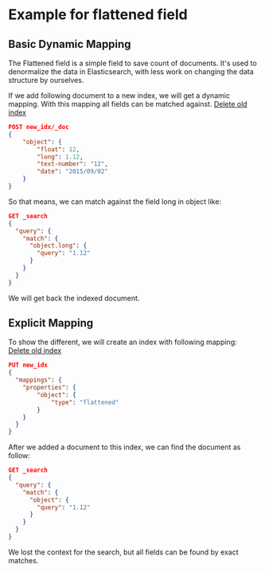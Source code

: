 # Example for flattened field

## Basic Dynamic Mapping

The Flattened field is a simple field to save count of documents.
It's used to denormalize the data in Elasticsearch, with less work on changing the data structure by ourselves.

If we add following document to a new index, we will get a dynamic mapping.
With this mapping all fields can be matched against.
[Delete old index](./Deelte-Index.md)

```json
POST new_idx/_doc
{
    "object": {
        "float": 12,
        "long": 1.12,
        "text-number": "12",
        "date": "2015/09/02"
    }
}
```

So that means, we can match against the field long in object like:

```json
GET _search
{
  "query": {
    "match": {
      "object.long": {
        "query": "1.12"
      }
    }
  }
}
```

We will get back the indexed document.

## Explicit Mapping

To show the different, we will create an index with following mapping:
[Delete old index](./Deelte-Index.md)

```json
PUT new_idx
{
  "mappings": {
    "properties": {
        "object": {
            "type": "flattened"
        }
    }
  }
}
```

After we added a document to this index, we can find the document as follow:

```json
GET _search
{
  "query": {
    "match": {
      "object": {
        "query": "1.12"
      }
    }
  }
}
```

We lost the context for the search, but all fields can be found by exact matches.

